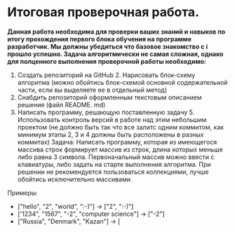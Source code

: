  # Итоговая проверочная работа. 

**Данная работа необходима для проверки ваших знаний и навыков по итогу прохождения первого блока обучения 
на программе разработчик. Мы должны убедиться что базовое знакомство с і прошло успешно. 
Задача алгоритмически не самая сложная, однако для полценного выполнения проверочной работы необходимо:**

1. Создать репозиторий на GitHub 2. Нарисовать блок-схему алгоритма (можно обойтись блок-схемой основной содержательной части, если вы 
выделяете ее в отдельный метод) 
3. Снабдить репозиторий оформленным текстовым описанием решения (файл README. md) 
4. Написать программу, решающую поставленную задачу 5. Использовать контроль версий в работе над этим небольшим проектом (не должно быть так что все залитс 
одним коммитом, как минимум этапы 2, 3 и 4 должны быть расположены в разных коммитах) Задача: Написать программу, которая из имеющегося массива строк формирует массив из строк, длина которых меньше либо равна 3 символа. Первоначальный массив можно ввести с клавиатуры, либо задать на старте выполнения алгоритма. При решении не рекомендуется пользоваться коллекциями, лучше обойтись 
исключительно массивами. 


Примеры: 
* ["hello", "2", "world", ":-)"] -> ["2", ":-)"] 
* ['1234", "1567", "-2", "computer science"] -> ["-2"] 
* ["Russia", "Denmark", "Kazan"] -> [